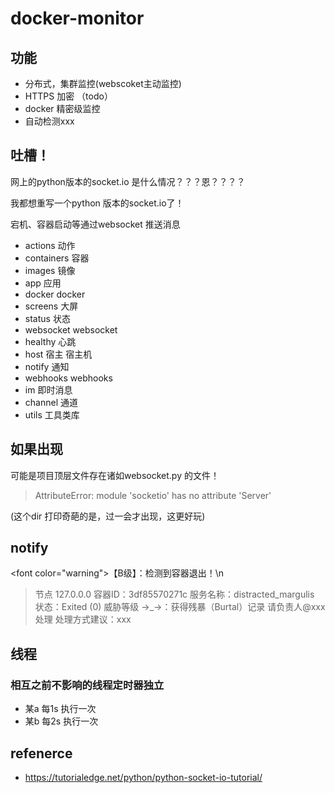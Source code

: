 # docker-monitor


## 功能

- 分布式，集群监控(webscoket主动监控)
- HTTPS 加密 （todo）
- docker 精密级监控
- 自动检测xxx


## 吐槽！

网上的python版本的socket.io 是什么情况？？？恩？？？？

我都想重写一个python 版本的socket.io了！

宕机、容器启动等通过websocket 推送消息


- actions       动作
- containers    容器
- images        镜像
- app           应用
- docker        docker
- screens       大屏
- status        状态
- websocket     websocket
- healthy       心跳
- host 宿主     宿主机
- notify        通知
- webhooks      webhooks
- im            即时消息
- channel       通道
- utils         工具类库

## 如果出现 

可能是项目顶层文件存在诸如websocket.py 的文件！

> AttributeError: module 'socketio' has no attribute 'Server'

(这个dir 打印奇葩的是，过一会才出现，这更好玩)


## notify

<font color=\"warning\">【B级】：<font>检测到容器退出！\n 

> 节点 127.0.0.0
> 容器ID：3df85570271c
> 服务名称：distracted_margulis
> 状态：Exited (0)
> 威胁等级 →_→：获得残暴（Burtal）记录
> 请负责人@xxx 处理
> 处理方式建议：xxx



## 线程

### 相互之前不影响的线程定时器独立
- 某a 每1s 执行一次
- 某b 每2s 执行一次


## refenerce

- https://tutorialedge.net/python/python-socket-io-tutorial/